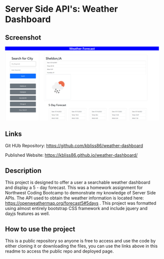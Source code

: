 # Server Side API's: Weather Dashboard

## Screenshot
![Website main section](/assets/images/website-screenshot.PNG)

## Links

Git HUb Repository: https://github.com/kbliss86/weather-dashboard

Published Website: https://kbliss86.github.io/weather-dashboard/

## Description

This project is designed to offer a user a searchable weather dashboard and display a 5 - day forecast. This was a homework assignment for Northwest Coding Bootcamp to demonstrate my knowledge of Server Side APIs. The API used to obtain the weather information is located here: https://openweathermap.org/forecast5#5days . This project was formatted using almost entirely bootstrap CSS framework and include jquery and dayjs features as well.

## How to use the project
This is a public repository so anyone is free to access and use the code by either cloning it or downloading the files, you can use the links above in this readme to access the public repo and deployed page.